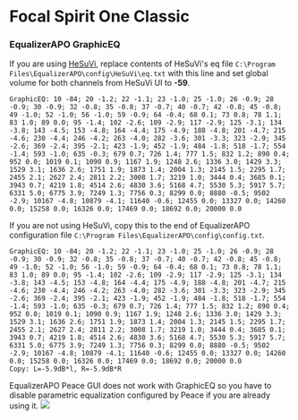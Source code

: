 # Focal Spirit One Classic
### EqualizerAPO GraphicEQ
If you are using [HeSuVi](https://sourceforge.net/projects/hesuvi/), replace contents of HeSuVi's eq file `C:\Program Files\EqualizerAPO\config\HeSuVi\eq.txt` with this line and set global volume for both channels from HeSuVi UI to **-59**.
```
GraphicEQ: 10 -84; 20 -1.2; 22 -1.1; 23 -1.0; 25 -1.0; 26 -0.9; 28 -0.9; 30 -0.9; 32 -0.8; 35 -0.8; 37 -0.7; 40 -0.7; 42 -0.8; 45 -0.8; 49 -1.0; 52 -1.0; 56 -1.0; 59 -0.9; 64 -0.4; 68 0.1; 73 0.8; 78 1.1; 83 1.0; 89 0.0; 95 -1.4; 102 -2.6; 109 -2.9; 117 -2.9; 125 -3.1; 134 -3.8; 143 -4.5; 153 -4.8; 164 -4.4; 175 -4.9; 188 -4.8; 201 -4.7; 215 -4.6; 230 -4.4; 246 -4.2; 263 -4.0; 282 -3.6; 301 -3.3; 323 -2.9; 345 -2.6; 369 -2.4; 395 -2.1; 423 -1.9; 452 -1.9; 484 -1.8; 518 -1.7; 554 -1.4; 593 -1.0; 635 -0.3; 679 0.7; 726 1.4; 777 1.5; 832 1.2; 890 0.4; 952 0.0; 1019 0.1; 1090 0.9; 1167 1.9; 1248 2.6; 1336 3.0; 1429 3.3; 1529 3.1; 1636 2.6; 1751 1.9; 1873 1.4; 2004 1.3; 2145 1.5; 2295 1.7; 2455 2.1; 2627 2.4; 2811 2.2; 3008 1.7; 3219 1.0; 3444 0.4; 3685 0.1; 3943 0.7; 4219 1.8; 4514 2.6; 4830 3.6; 5168 4.7; 5530 5.3; 5917 5.7; 6331 5.0; 6775 3.9; 7249 1.3; 7756 0.3; 8299 0.0; 8880 -0.5; 9502 -2.9; 10167 -4.8; 10879 -4.1; 11640 -0.6; 12455 0.0; 13327 0.0; 14260 0.0; 15258 0.0; 16326 0.0; 17469 0.0; 18692 0.0; 20000 0.0
```
If you are not using HeSuVi, copy this to the end of EqualizerAPO configuration file `C:\Program Files\EqualizerAPO\config\config.txt`.
```
GraphicEQ: 10 -84; 20 -1.2; 22 -1.1; 23 -1.0; 25 -1.0; 26 -0.9; 28 -0.9; 30 -0.9; 32 -0.8; 35 -0.8; 37 -0.7; 40 -0.7; 42 -0.8; 45 -0.8; 49 -1.0; 52 -1.0; 56 -1.0; 59 -0.9; 64 -0.4; 68 0.1; 73 0.8; 78 1.1; 83 1.0; 89 0.0; 95 -1.4; 102 -2.6; 109 -2.9; 117 -2.9; 125 -3.1; 134 -3.8; 143 -4.5; 153 -4.8; 164 -4.4; 175 -4.9; 188 -4.8; 201 -4.7; 215 -4.6; 230 -4.4; 246 -4.2; 263 -4.0; 282 -3.6; 301 -3.3; 323 -2.9; 345 -2.6; 369 -2.4; 395 -2.1; 423 -1.9; 452 -1.9; 484 -1.8; 518 -1.7; 554 -1.4; 593 -1.0; 635 -0.3; 679 0.7; 726 1.4; 777 1.5; 832 1.2; 890 0.4; 952 0.0; 1019 0.1; 1090 0.9; 1167 1.9; 1248 2.6; 1336 3.0; 1429 3.3; 1529 3.1; 1636 2.6; 1751 1.9; 1873 1.4; 2004 1.3; 2145 1.5; 2295 1.7; 2455 2.1; 2627 2.4; 2811 2.2; 3008 1.7; 3219 1.0; 3444 0.4; 3685 0.1; 3943 0.7; 4219 1.8; 4514 2.6; 4830 3.6; 5168 4.7; 5530 5.3; 5917 5.7; 6331 5.0; 6775 3.9; 7249 1.3; 7756 0.3; 8299 0.0; 8880 -0.5; 9502 -2.9; 10167 -4.8; 10879 -4.1; 11640 -0.6; 12455 0.0; 13327 0.0; 14260 0.0; 15258 0.0; 16326 0.0; 17469 0.0; 18692 0.0; 20000 0.0
Copy: L=-5.9dB*l, R=-5.9dB*R
```
EqualizerAPO Peace GUI does not work with GraphicEQ so you have to disable parametric equalization configured by Peace if you are already using it.
![](https://raw.githubusercontent.com/jaakkopasanen/AutoEq/master/results/Sonoma%20Model%20One/innerfidelity/onear/Focal%20Spirit%20One%20Classic/Focal%20Spirit%20One%20Classic.png)
